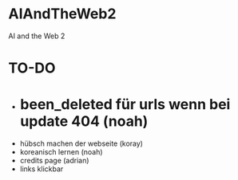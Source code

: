 # AIAndTheWeb2
AI and the Web 2

# TO-DO
- # been_deleted für urls wenn bei update 404 (noah)
- hübsch machen der webseite (koray)
- koreanisch lernen (noah)
- credits page (adrian)
- links klickbar